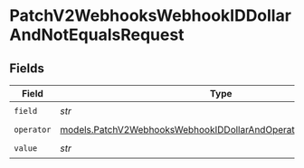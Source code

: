 # PatchV2WebhooksWebhookIDDollarAndNotEqualsRequest


## Fields

| Field                                                                                                                                      | Type                                                                                                                                       | Required                                                                                                                                   | Description                                                                                                                                |
| ------------------------------------------------------------------------------------------------------------------------------------------ | ------------------------------------------------------------------------------------------------------------------------------------------ | ------------------------------------------------------------------------------------------------------------------------------------------ | ------------------------------------------------------------------------------------------------------------------------------------------ |
| `field`                                                                                                                                    | *str*                                                                                                                                      | :heavy_check_mark:                                                                                                                         | N/A                                                                                                                                        |
| `operator`                                                                                                                                 | [models.PatchV2WebhooksWebhookIDDollarAndOperatorNotEqualsRequest](../models/patchv2webhookswebhookiddollarandoperatornotequalsrequest.md) | :heavy_check_mark:                                                                                                                         | N/A                                                                                                                                        |
| `value`                                                                                                                                    | *str*                                                                                                                                      | :heavy_check_mark:                                                                                                                         | N/A                                                                                                                                        |
